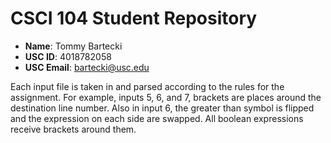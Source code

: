 # CSCI 104 Student Repository

- **Name**: Tommy Bartecki
- **USC ID**: 4018782058
- **USC Email**: bartecki@usc.edu


Each input file is taken in and parsed according to the rules for the assignment. For example, inputs 5, 6, and 7, brackets are places around the destination line number. Also in input 6, the greater than symbol is flipped and the expression on each side are swapped. All boolean expressions receive brackets around them. 
